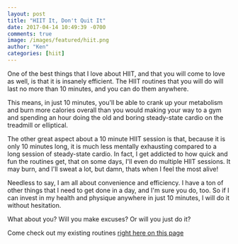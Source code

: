 ```yaml
---
layout: post
title: "HIIT It, Don't Quit It"
date: 2017-04-14 10:49:39 -0700
comments: true
image: /images/featured/hiit.png
author: "Ken"
categories: [hiit]
---
```


One of the best things that I love about HIIT, and that you will come to love as well, is that it is insanely efficient. The HIIT routines that you will do will last no more than 10 minutes, and you can do them anywhere.

This means, in just 10 minutes, you'll be able to crank up your metabolism and burn more calories overall than you would making your way to a gym and spending an hour doing the old and boring steady-state cardio on the treadmill or elliptical.

The other great aspect about a 10 minute HIIT session is that, because it is only 10 minutes long, it is much less mentally exhausting compared to a long session of steady-state cardio. In fact, I get addicted to how quick and fun the routines get, that on some days, I'll even do multiple HIIT sessions. It may burn, and I'll sweat a lot, but damn, thats when I feel the most alive!

Needless to say, I am all about convenience and efficiency. I have a ton of other things that I need to get done in a day, and I'm sure you do, too. So if I can invest in my health and physique anywhere in just 10 minutes, I will do it without hesitation.

What about you? Will you make excuses? Or will you just do it?

Come check out my existing routines [right here on this page](/hiit "HIIT Routines")
